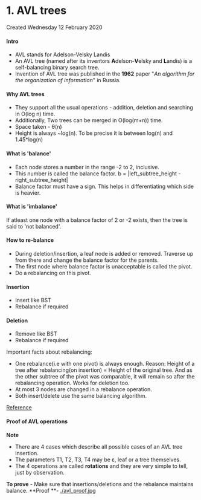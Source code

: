 # 1. AVL trees
Created Wednesday 12 February 2020

#### Intro

* AVL stands for Adelson-Velsky Landis
* An AVL tree (named after its inventors **A**delson-**V**elsky and **L**andis) is a self-balancing binary search tree.
* Invention of AVL tree was published in the **1962** paper "*An algorithm for the organization of information*" in Russia.


#### Why AVL trees

* They support all the usual operations - addition, deletion and searching  in O(log n) time.
* Additionally, Two trees can be merged in O(log(m+n)) time.
* Space taken - θ(n)
* Height is always ~log(n). To be precise it is between log(n) and 1.45*log(n)


#### What is 'balance'

* Each node stores a number in the range -2 to 2, inclusive.
* This number is called the balance factor. b = |left_subtree_height - right_subtree_height|
* Balance factor must have a sign. This helps in differentiating which side is heavier.

#### What is 'imbalance'
If atleast one node with a balance factor of 2 or -2 exists, then the tree is said to 'not balanced'.

#### How to re-balance

* During deletion/insertion, a leaf node is added or removed. Traverse up from there and change the balance factor for the parents.
* The first node where balance factor is unacceptable is called the pivot.
* Do a rebalancing on this pivot.


#### Insertion

* Insert like BST
* Rebalance if required


#### Deletion

* Remove like BST
* Rebalance if required


Important facts about rebalancing:

* One rebalance(i.e with one pivot) is always enough. Reason: Height of a tree after rebalancing(on insertion) = Height of the original tree. And as the other subtree of the pivot was comparable, it will remain so after the rebalancing operation. Works for deletion too.
* At most 3 nodes are changed in a rebalance operation.
* Both insert/delete use the same balancing algorithm.

[Reference](https://skerritt.blog/avl/)

#### Proof of AVL operations
**Note**

* There are 4 cases which describe all possible cases of an AVL tree insertion.
* The parameters T1, T2, T3, T4 may be ε, leaf or a tree themselves.
* The 4 operations are called **rotations** and they are very simple to tell, just by observation.

**To prove** - Make sure that insertions/deletions and the rebalance maintains balance.
**Proof **- [./avl_proof.jpg](./1._AVL_trees/avl_proof.jpg)


